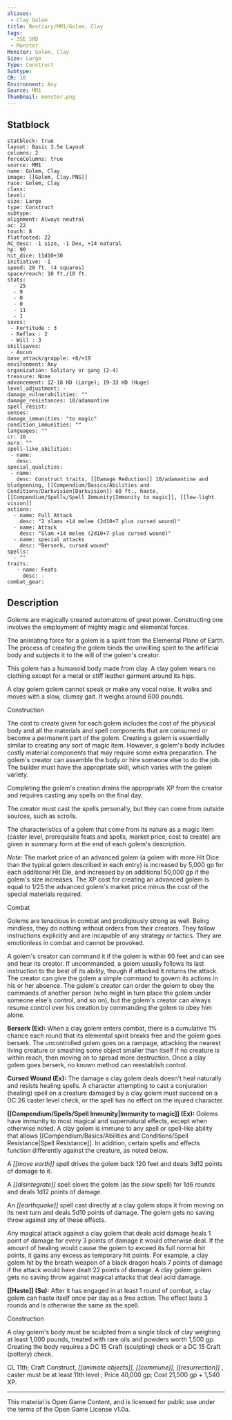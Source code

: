 ```yaml
---
aliases:
 - Clay Golem
title: Bestiary/MM1/Golem, Clay
tags: 
 - 35E_SRD
 - Monster
Monster: Golem, Clay
Size: Large
Type: Construct
Subtype: 
CR: 10
Environnent: Any
Source: MM1
Thumbnail: monster.png
---
```


## Statblock

```statblock
statblock: true
layout: Basic 3.5e Layout
columns: 2
forceColumns: true
source: MM1 
name: Golem, Clay
image: [[Golem, Clay.PNG]]
race: Golem, Clay
class: 
level: 
size: Large
type: Construct
subtype: 
alignment: Always neutral
ac: 22
touch: 8
flatfooted: 22
AC_desc: -1 size, -1 Dex, +14 natural
hp: 90
hit_dice: 11d10+30
initiative: -1
speed: 20 ft. (4 squares)
space/reach: 10 ft./10 ft.
stats:
  - 25
  - 9
  - 0
  - 0
  - 11
  - 1
saves:
 - Fortitude : 3
 - Reflex : 2
 - Will : 3
skillsaves:
 - Aucun
base_attack/grapple: +8/+19
environment: Any
organization: Solitary or gang (2-4)
treasure: None
advancement: 12-18 HD (Large); 19-33 HD (Huge)
level_adjustment: -
damage_vulnerabilities: ""
damage_resistances: 10/adamantine
spell_resist: 
senses: 
damage_immunities: "to magic"
condition_immunities: ""
languages: ""
cr: 10
aura: ""
spell-like_abilities:
 - name: 
   desc: 
special_qualities:
 - name:
   desc: Construct traits, [[Damage Reduction]] 10/adamantine and bludgeoning, [[Compendium/Basics/Abilities and Conditions/Darkvision|Darkvision]] 60 ft., haste, [[Compendium/Spells/Spell Immunity|Immunity to magic]], [[low-light vision]]
actions:
  - name: Full Attack
    desc: "2 slams +14 melee (2d10+7 plus cursed wound)"
  - name: Attack
    desc: "Slam +14 melee (2d10+7 plus cursed wound)"
  - name: special attacks
    desc: "Berserk, cursed wound"
spells:
  - ""
traits:
   - name: Feats
     desc: -
combat_gear:  
```

## Description



Golems are magically created automatons of great power. Constructing one involves the employment of mighty magic and elemental forces.

The animating force for a golem is a spirit from the Elemental Plane of Earth. The process of creating the golem binds the unwilling spirit to the artificial body and subjects it to the will of the golem's creator.

This golem has a humanoid body made from clay. A clay golem wears no clothing except for a metal or stiff leather garment around its hips.

A clay golem golem cannot speak or make any vocal noise. It walks and moves with a slow, clumsy gait. It weighs around 600 pounds.

Construction

The cost to create given for each golem includes the cost of the physical body and all the materials and spell components that are consumed or become a permanent part of the golem. Creating a golem is essentially similar to creating any sort of magic item. However, a golem's body includes costly material components that may require some extra preparation. The golem's creator can assemble the body or hire someone else to do the job. The builder must have the appropriate skill, which varies with the golem variety.

Completing the golem's creation drains the appropriate XP from the creator and requires casting any spells on the final day.

The creator must cast the spells personally, but they can come from outside sources, such as scrolls.

The characteristics of a golem that come from its nature as a magic item (caster level, prerequisite feats and spells, market price, cost to create) are given in summary form at the end of each golem's description.


*Note:* The market price of an advanced golem (a golem with more Hit Dice than the typical golem described in each entry) is increased by 5,000 gp for each additional Hit Die, and increased by an additional 50,000 gp if the golem's size increases. The XP cost for creating an advanced golem is equal to 1/25 the advanced golem's market price minus the cost of the special materials required.

Combat

Golems are tenacious in combat and prodigiously strong as well. Being mindless, they do nothing without orders from their creators. They follow instructions explicitly and are incapable of any strategy or tactics. They are emotionless in combat and cannot be provoked.

A golem's creator can command it if the golem is within 60 feet and can see and hear its creator. If uncommanded, a golem usually follows its last instruction to the best of its ability, though if attacked it returns the attack. The creator can give the golem a simple command to govern its actions in his or her absence. The golem's creator can order the golem to obey the commands of another person (who might in turn place the golem under someone else's control, and so on), but the golem's creator can always resume control over his creation by commanding the golem to obey him alone.


**Berserk (Ex):** When a clay golem enters combat, there is a cumulative 1% chance each round that its elemental spirit breaks free and the golem goes berserk. The uncontrolled golem goes on a rampage, attacking the nearest living creature or smashing some object smaller than itself if no creature is within reach, then moving on to spread more destruction. Once a clay golem goes berserk, no known method can reestablish control.


**Cursed Wound (Ex):** The damage a clay golem deals doesn't heal naturally and resists healing spells. A character attempting to cast a conjuration (healing) spell on a creature damaged by a clay golem must succeed on a DC 26 caster level check, or the spell has no effect on the injured character.


**[[Compendium/Spells/Spell Immunity|Immunity to magic]] (Ex):** Golems have immunity to most magical and supernatural effects, except when otherwise noted. A clay golem is immune to any spell or spell-like ability that allows [[Compendium/Basics/Abilities and Conditions/Spell Resistance|Spell Resistance]]. In addition, certain spells and effects function differently against the creature, as noted below.

A *[[move earth]]* spell drives the golem back 120 feet and deals 3d12 points of damage to it.

A *[[disintegrate]]* spell slows the golem (as the *slow* spell) for 1d6 rounds and deals 1d12 points of damage.

An *[[earthquake]]* spell cast directly at a clay golem stops it from moving on its next turn and deals 5d10 points of damage. The golem gets no saving throw against any of these effects.

Any magical attack against a clay golem that deals acid damage heals 1 point of damage for every 3 points of damage it would otherwise deal. If the amount of healing would cause the golem to exceed its full normal hit points, it gains any excess as temporary hit points. For example, a clay golem hit by the breath weapon of a black dragon heals 7 points of damage if the attack would have dealt 22 points of damage. A clay golem golem gets no saving throw against magical attacks that deal acid damage.


**[[Haste]] (Su):** After it has engaged in at least 1 round of combat, a clay golem can haste itself once per day as a free action. The effect lasts 3 rounds and is otherwise the same as the spell.

Construction

A clay golem's body must be sculpted from a single block of clay weighing at least 1,000 pounds, treated with rare oils and powders worth 1,500 gp. Creating the body requires a DC 15 Craft (sculpting) check or a DC 15 Craft (pottery) check.

CL 11th; Craft Construct, *[[animate objects]], [[commune]], [[resurrection]]* , caster must be at least 11th level *;* Price 40,000 gp; Cost 21,500 gp + 1,540 XP.

---

This material is Open Game Content, and is licensed for public use under the terms of the Open Game License v1.0a.
